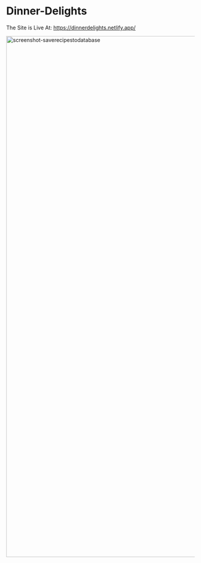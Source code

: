 # Dinner-Delights
The Site is Live At: https://dinnerdelights.netlify.app/

<img width="1392" alt="screenshot-saverecipestodatabase" src="https://github.com/UtkarshRawat1710/Dinner-Delights/assets/124810125/226cf3f7-f5ad-4a9e-96ab-66cc1f7ce7ba">
